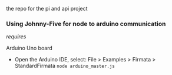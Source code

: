the repo for the pi and api project

### Using Johnny-Five for node to arduino communication

*requires*

Arduino Uno board

* Open the Arduino IDE, select: File > Examples > Firmata > StandardFirmata
`node arduino_master.js`